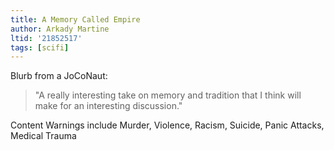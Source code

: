 ```yaml
---
title: A Memory Called Empire
author: Arkady Martine
ltid: '21852517'
tags: [scifi]
---
```


Blurb from a JoCoNaut:

> "A really interesting take on memory and tradition that I think will make for
> an interesting discussion."

Content Warnings include Murder, Violence, Racism, Suicide, Panic Attacks,
Medical Trauma
